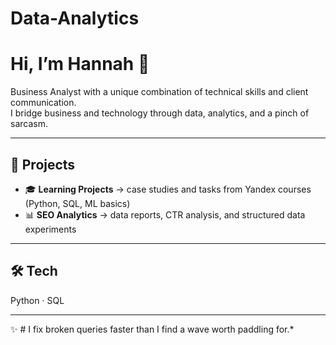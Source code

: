 # Data-Analytics

# Hi, I’m Hannah 👋  

Business Analyst with a unique combination of technical skills and client communication.  
 I bridge business and technology through data, analytics, and a pinch of sarcasm.

---

## 📂 Projects  
- 🎓 **Learning Projects** → case studies and tasks from Yandex courses (Python, SQL, ML basics)  
- 📊 **SEO Analytics** → data reports, CTR analysis, and structured data experiments  

---

## 🛠 Tech  
Python · SQL

---

✨ # I fix broken queries faster than I find a wave worth paddling for.*  
